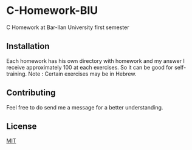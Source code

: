 # C-Homework-BIU
C Homework at Bar-Ilan University first semester


## Installation

Each homework has his own directory with homework and my answer
I receive approximately 100 at each exercises.  So it can be good for self-training.
Note : Certain exercises may be in Hebrew.

## Contributing

Feel free to do send me a message for a better understanding.

## License
[MIT](https://choosealicense.com/licenses/mit/)
